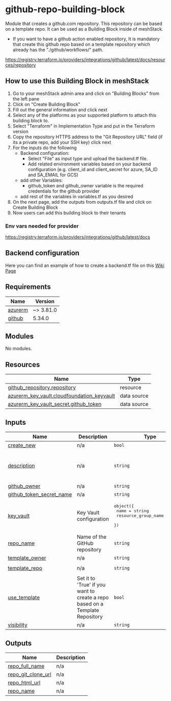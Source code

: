 # github-repo-building-block

Module that creates a github.com repository. This repository can be based on a template repo.
It can be used as a Building Block inside of meshStack.

* If you want to have a github action enabled repository, It is mandatory that create this github repo based on a template repository which already has the "./github/workflows/" path.

https://registry.terraform.io/providers/integrations/github/latest/docs/resources/repository

## How to use this Building Block in meshStack

1. Go to your meshStack admin area and click on "Building Blocks" from the left pane
2. Click on "Create Building Block"
3. Fill out the general information and click next
4. Select any of the platforms as your supported platform to attach this building block to.
5. Select "Terraform" in Implementation Type and put in the Terraform version
6. Copy the repository HTTPS address to the "Git Repository URL" field (if its a private repo, add your SSH key) click next
7. For the inputs do the following
    - Backend configuration:
        - Select "File" as input type and upload the backend.tf file.
        - Add related environment variables based on your backend configuration (e.g. client_id and client_secret for azure, SA_ID and SA_EMAIL for GCS)
    - add other Variables:
        - github_token and github_owner variable is the required credentials for the github provider
    - add rest of the variables in variables.tf as you desired
8. On the next page, add the outputs from outputs.tf file and click on Create Building Block
9. Now users can add this building block to their tenants
### Env vars needed for provider

https://registry.terraform.io/providers/integrations/github/latest/docs

## Backend configuration
Here you can find an example of how to create a backend.tf file on this [Wiki Page](https://github.com/meshcloud/building-blocks/wiki/%5BUser-Guide%5D-Setting-up-the-Backend-for-terraform-state#how-to-configure-backendtf-file-for-these-providers)
<!-- BEGIN_TF_DOCS -->
## Requirements

| Name | Version |
|------|---------|
| <a name="requirement_azurerm"></a> [azurerm](#requirement\_azurerm) | ~> 3.81.0 |
| <a name="requirement_github"></a> [github](#requirement\_github) | 5.34.0 |

## Modules

No modules.

## Resources

| Name | Type |
|------|------|
| [github_repository.repository](https://registry.terraform.io/providers/integrations/github/5.34.0/docs/resources/repository) | resource |
| [azurerm_key_vault.cloudfoundation_keyvault](https://registry.terraform.io/providers/hashicorp/azurerm/latest/docs/data-sources/key_vault) | data source |
| [azurerm_key_vault_secret.github_token](https://registry.terraform.io/providers/hashicorp/azurerm/latest/docs/data-sources/key_vault_secret) | data source |

## Inputs

| Name | Description | Type | Default | Required |
|------|-------------|------|---------|:--------:|
| <a name="input_create_new"></a> [create\_new](#input\_create\_new) | n/a | `bool` | n/a | yes |
| <a name="input_description"></a> [description](#input\_description) | n/a | `string` | `"created by github-repo-building-block"` | no |
| <a name="input_github_owner"></a> [github\_owner](#input\_github\_owner) | n/a | `string` | n/a | yes |
| <a name="input_github_token_secret_name"></a> [github\_token\_secret\_name](#input\_github\_token\_secret\_name) | n/a | `string` | n/a | yes |
| <a name="input_key_vault"></a> [key\_vault](#input\_key\_vault) | Key Vault configuration | <pre>object({<br>    name                = string<br>    resource_group_name = string<br>  })</pre> | n/a | yes |
| <a name="input_repo_name"></a> [repo\_name](#input\_repo\_name) | Name of the GitHub repository | `string` | `"github-repo"` | no |
| <a name="input_template_owner"></a> [template\_owner](#input\_template\_owner) | n/a | `string` | n/a | yes |
| <a name="input_template_repo"></a> [template\_repo](#input\_template\_repo) | n/a | `string` | `"github-repo"` | no |
| <a name="input_use_template"></a> [use\_template](#input\_use\_template) | Set it to 'True' if you want to create a repo based on a Template Repository | `bool` | `false` | no |
| <a name="input_visibility"></a> [visibility](#input\_visibility) | n/a | `string` | `"private"` | no |

## Outputs

| Name | Description |
|------|-------------|
| <a name="output_repo_full_name"></a> [repo\_full\_name](#output\_repo\_full\_name) | n/a |
| <a name="output_repo_git_clone_url"></a> [repo\_git\_clone\_url](#output\_repo\_git\_clone\_url) | n/a |
| <a name="output_repo_html_url"></a> [repo\_html\_url](#output\_repo\_html\_url) | n/a |
| <a name="output_repo_name"></a> [repo\_name](#output\_repo\_name) | n/a |
<!-- END_TF_DOCS -->